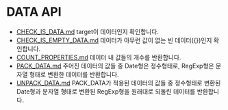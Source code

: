 # DATA API
* [CHECK_IS_DATA.md](CHECK_IS_DATA.md) target이 데이터인지 확인합니다.
* [CHECK_IS_EMPTY_DATA.md](CHECK_IS_EMPTY_DATA.md) 데이터가 아무런 값이 없는 빈 데이터({})인지 확인합니다.
* [COUNT_PROPERTIES.md](COUNT_PROPERTIES.md) 데이터 내 값들의 개수를 반환합니다.
* [PACK_DATA.md](PACK_DATA.md) 주어진 데이터의 값들 중 Date형은 정수형태로, RegExp형은 문자열 형태로 변환한 데이터를 반환합니다.
* [UNPACK_DATA.md](UNPACK_DATA.md) PACK_DATA가 적용된 데이터의 값들 중 정수형태로 변환된 Date형과 문자열 형태로 변환된 RegExp형을 원래대로 되돌린 데이터를 반환합니다.
